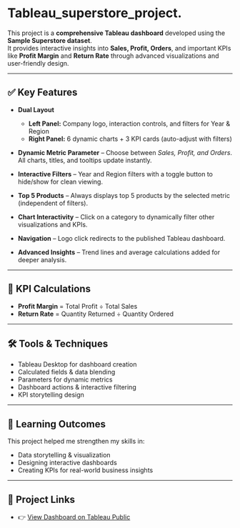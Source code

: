# Tableau_superstore_project.

This project is a **comprehensive Tableau dashboard** developed using the **Sample Superstore dataset**.  
It provides interactive insights into **Sales, Profit, Orders**, and important KPIs like **Profit Margin** and **Return Rate** through advanced visualizations and user-friendly design.  

---

## ✅ Key Features  

- **Dual Layout**  
  - **Left Panel:** Company logo, interaction controls, and filters for Year & Region  
  - **Right Panel:** 6 dynamic charts + 3 KPI cards (auto-adjust with filters)  

- **Dynamic Metric Parameter** – Choose between *Sales, Profit, and Orders*. All charts, titles, and tooltips update instantly.  

- **Interactive Filters** – Year and Region filters with a toggle button to hide/show for clean viewing.  

- **Top 5 Products** – Always displays top 5 products by the selected metric (independent of filters).  

- **Chart Interactivity** – Click on a category to dynamically filter other visualizations and KPIs.  

- **Navigation** – Logo click redirects to the published Tableau dashboard.  

- **Advanced Insights** – Trend lines and average calculations added for deeper analysis.  

---

## 📌 KPI Calculations  

- **Profit Margin** = Total Profit ÷ Total Sales  
- **Return Rate** = Quantity Returned ÷ Quantity Ordered  

---

## 🛠 Tools & Techniques  

- Tableau Desktop for dashboard creation  
- Calculated fields & data blending  
- Parameters for dynamic metrics  
- Dashboard actions & interactive filtering  
- KPI storytelling design  

---

## 🔵 Learning Outcomes  

This project helped me strengthen my skills in:  
- Data storytelling & visualization  
- Designing interactive dashboards  
- Creating KPIs for real-world business insights  

---

## 🔗 Project Links  

- 👉 [View Dashboard on Tableau Public](https://public.tableau.com/app/profile/vaishanvi.salve/viz/TABLEAU_ASSIGN_DASH/Dashboard1?publish=yes) 


